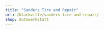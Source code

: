 ```yaml
---
title: "Sanders Tire and Repair"
url: /blackville/sanders-tire-and-repair/
shop: Autowerkstatt
---
```

